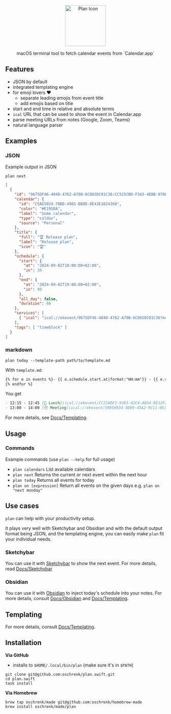 <div align="center" width="100%">
  <img alt="Plan Icon" width="128px" src="./Assets/icon.png">
  <br>
  <p>macOS terminal tool to fetch calendar events from `Calendar.app`
  </p>
</div>

## Features

- JSON by default
- integrated templating engine
- for emoji lovers ❤️
  - separate leading emojis from event title
  - add emojis based on title
- start and end time in relative and absolute terms
- `ical` URL that can be used to show the event in Calendar.app
- parse meeting URLs from notes (Google, Zoom, Teams)
- natural language parser

## Examples

### JSON

Example output in JSON

`plan next`

```json
[
  {
    "id": "9675DF46-4040-4762-A70B-6CD65DC01C36:CC525CBD-F5A3-4EBB-970E-7A0EC2D2370D",
    "calendar": {
      "id": "C5AE5024-78BD-4965-BB0D-0E43E1024368",
      "color": "#E195DA",
      "label": "Some calendar",
      "type": "caldav",
      "source": "Personal"
    },
    "title": {
      "full": "🏆 Release plan",
      "label": "Release plan",
      "icon": "🏆"
    },
    "schedule": {
      "start": {
        "at": "2024-09-02T18:00:00+02:00",
        "in": 30
      },
      "end": {
        "at": "2024-09-02T19:00:00+02:00",
        "in": 90
      },
      "all_day": false,
      "duration": 60
    },
    "services": [
      { "ical": "ical://ekevent/9675DF46-4040-4762-A70B-6CD65DC01C36?method=show&options=more" }
    ],
    "tags": [ "timeblock" ]
  }
]
```

### markdown

`plan today --template-path path/to/template.md`

With `template.md`:

```markdown
{% for e in events %}- {{ e.schedule.start.at|format:"HH:mm"}} - {{ e.schedule.end.at|format:"HH:mm"}} [{{ e.title.full }}]({{e.services["ical"]}}) #{{ e.calendar.label|lowercase }}
{% endfor %}
```

You get

```markdown
- 12:15 - 12:45 [🥗 Lunch](ical://ekevent/CC23ADF2-9303-42C4-A854-BE12F2081E16?method=show&options=more) #private
- 13:00 - 14:00 [🕐 Meeting](ical://ekevent/59856934-5D89-45A2-9C11-0E3877F1B082?method=show&options=more) #work
```

For more details, see [Docs/Templating](Docs/Templating.md).

## Usage

### Commands

Example commands (use `plan --help` for full usage)

- `plan calendars` List available calendars
- `plan next` Returns the current or next event within the next hour
- `plan today` Returns all events for today
- `plan on [expression]` Return all events on the given days e.g. `plan on "next monday"`

## Use cases

`plan` can help with your productivity setup.

It plays very well with Sketchybar and Obsidian and with the default output format being JSON, and the templating engine, you can easily make `plan` fit your individual needs.

### Sketchybar

You can use it with [Sketchybar](https://felixkratz.github.io/SketchyBar/) to show the next event. For more details, read [Docs/Sketchybar](./Docs/External/Sketchybar.md)


### Obsidian

You can use it with [Obsidian](https://obsidian.md/) to inject today's schedule into your notes. For more details, consult [Docs/Obsidian](./Docs/External/Obsidian.md) and [Docs/Templating](./Docs/Templating.md).

## Templating

For more details, consult [Docs/Templating](Docs/Templating.md).

## Installation

**Via GitHub**

- installs to `$HOME/.local/bin/plan` (make sure it's in `$PATH`)

```
git clone git@github.com:oschrenk/plan.swift.git
cd plan.swift
task install
```

**Via Homebrew**

```
brew tap oschrenk/made git@github.com:oschrenk/homebrew-made
brew install oschrenk/made/plan
```
